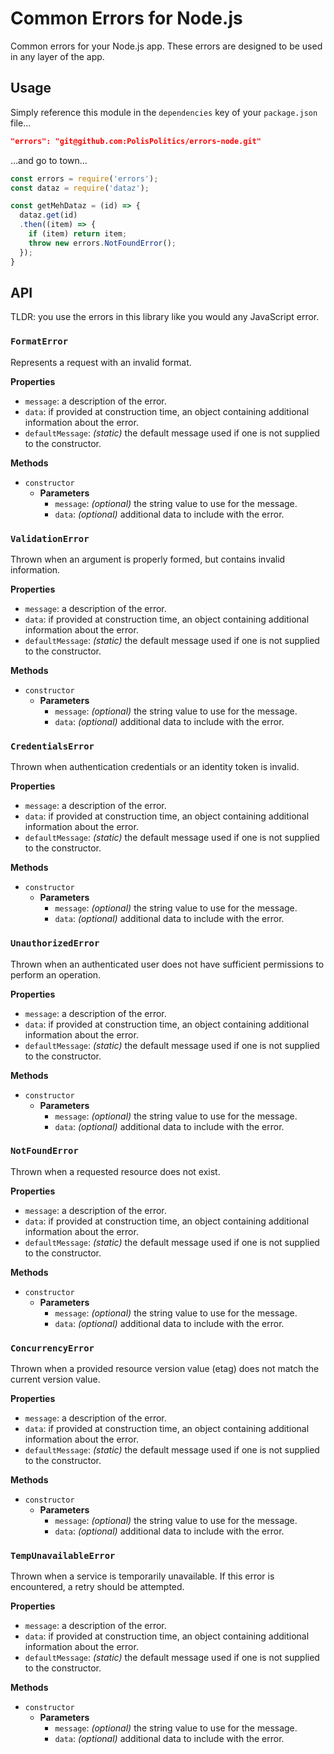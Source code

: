 # Common Errors for Node.js

Common errors for your Node.js app.  These errors are designed to be used in any layer of the app.

## Usage

Simply reference this module in the `dependencies` key of your `package.json` file...

```json
"errors": "git@github.com:PolisPolitics/errors-node.git"
```

...and go to town...

```js
const errors = require('errors');
const dataz = require('dataz');

const getMehDataz = (id) => {
  dataz.get(id)
  .then((item) => {
    if (item) return item;
    throw new errors.NotFoundError();
  });
}
```

## API

TLDR: you use the errors in this library like you would any JavaScript error.

### `FormatError`

Represents a request with an invalid format.

__Properties__

* `message`: a description of the error.
* `data`: if provided at construction time, an object containing additional information about the error.
* `defaultMessage`: _(static)_ the default message used if one is not supplied to the constructor.

__Methods__

* `constructor`
  + __Parameters__
    - `message`: _(optional)_ the string value to use for the message.
    - `data`: _(optional)_ additional data to include with the error.

### `ValidationError`

Thrown when an argument is properly formed, but contains invalid information.

__Properties__

* `message`: a description of the error.
* `data`: if provided at construction time, an object containing additional information about the error.
* `defaultMessage`: _(static)_ the default message used if one is not supplied to the constructor.

__Methods__

* `constructor`
  + __Parameters__
    - `message`: _(optional)_ the string value to use for the message.
    - `data`: _(optional)_ additional data to include with the error.

### `CredentialsError`

Thrown when authentication credentials or an identity token is invalid.

__Properties__

* `message`: a description of the error.
* `data`: if provided at construction time, an object containing additional information about the error.
* `defaultMessage`: _(static)_ the default message used if one is not supplied to the constructor.

__Methods__

* `constructor`
  + __Parameters__
    - `message`: _(optional)_ the string value to use for the message.
    - `data`: _(optional)_ additional data to include with the error.

### `UnauthorizedError`

Thrown when an authenticated user does not have sufficient permissions to perform an operation.

__Properties__

* `message`: a description of the error.
* `data`: if provided at construction time, an object containing additional information about the error.
* `defaultMessage`: _(static)_ the default message used if one is not supplied to the constructor.

__Methods__

* `constructor`
  + __Parameters__
    - `message`: _(optional)_ the string value to use for the message.
    - `data`: _(optional)_ additional data to include with the error.

### `NotFoundError`

Thrown when a requested resource does not exist.

__Properties__

* `message`: a description of the error.
* `data`: if provided at construction time, an object containing additional information about the error.
* `defaultMessage`: _(static)_ the default message used if one is not supplied to the constructor.

__Methods__

* `constructor`
  + __Parameters__
    - `message`: _(optional)_ the string value to use for the message.
    - `data`: _(optional)_ additional data to include with the error.

### `ConcurrencyError`

Thrown when a provided resource version value (etag) does not match the current version value.

__Properties__

* `message`: a description of the error.
* `data`: if provided at construction time, an object containing additional information about the error.
* `defaultMessage`: _(static)_ the default message used if one is not supplied to the constructor.

__Methods__

* `constructor`
  + __Parameters__
    - `message`: _(optional)_ the string value to use for the message.
    - `data`: _(optional)_ additional data to include with the error.

### `TempUnavailableError`

Thrown when a service is temporarily unavailable.  If this error is encountered, a retry should be attempted.

__Properties__

* `message`: a description of the error.
* `data`: if provided at construction time, an object containing additional information about the error.
* `defaultMessage`: _(static)_ the default message used if one is not supplied to the constructor.

__Methods__

* `constructor`
  + __Parameters__
    - `message`: _(optional)_ the string value to use for the message.
    - `data`: _(optional)_ additional data to include with the error.
